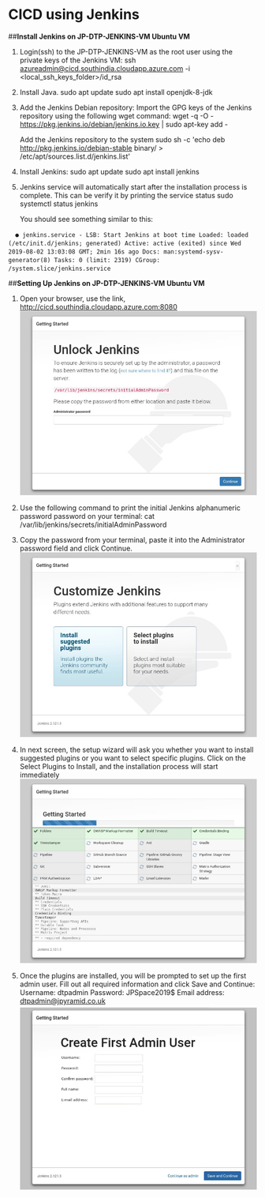 # CICD using Jenkins

##**Install Jenkins on JP-DTP-JENKINS-VM Ubuntu VM**

1. Login(ssh) to the JP-DTP-JENKINS-VM as the root user using the private keys of the Jenkins VM:
      ssh azureadmin@cicd.southindia.cloudapp.azure.com  -i <local_ssh_keys_folder>/id_rsa

2. Install Java.
   sudo apt update
   sudo apt install openjdk-8-jdk

3. Add the Jenkins Debian repository:
   Import the GPG keys of the Jenkins repository using the following wget command:
   wget -q -O - https://pkg.jenkins.io/debian/jenkins.io.key | sudo apt-key add -
   
   Add the Jenkins repository to the system
   sudo sh -c 'echo deb http://pkg.jenkins.io/debian-stable binary/ > /etc/apt/sources.list.d/jenkins.list'   

4. Install Jenkins:
   sudo apt update
   sudo apt install jenkins

5. Jenkins service will automatically start after the installation process is complete. 
   This can be verify it by printing the service status
   sudo systemctl status jenkins
   
   You should see something similar to this:
   
`   ● jenkins.service - LSB: Start Jenkins at boot time
   Loaded: loaded (/etc/init.d/jenkins; generated)
   Active: active (exited) since Wed 2019-08-02 13:03:08 GMT; 2min 16s ago
       Docs: man:systemd-sysv-generator(8)
       Tasks: 0 (limit: 2319)
   CGroup: /system.slice/jenkins.service
   `



##**Setting Up Jenkins  on JP-DTP-JENKINS-VM Ubuntu VM**

1. Open your browser, use the link, http://cicd.southindia.cloudapp.azure.com:8080
       ![Unlock Jenkins](/attachments/images/unlock-jenkins.png)

2. Use the following command to print the initial Jenkins alphanumeric password password on your terminal:
        cat /var/lib/jenkins/secrets/initialAdminPassword
   
3. Copy the password from your terminal, paste it into the Administrator password field and click Continue.
        ![Customize Jenkins](/attachments/images/customize-jenkins.png)

4. In next screen, the setup wizard will ask you whether you want to install suggested plugins or you want to select specific plugins. 
   Click on the Select Plugins to Install, and the installation process will start immediately
        ![Getting Jenkins Started](/attachments/images/jenkins-getting-started.png)   
        
5. Once the plugins are installed, you will be prompted to set up the first admin user. 
   Fill out all required information and click Save and Continue:
        Username:      dtpadmin
        Password:      JPSpace2019$
        Email address: dtpadmin@jpyramid.co.uk
        ![Jenkins Create Admin User](/attachments/images/jenkins-create-admin-user.png) 



   
 
  